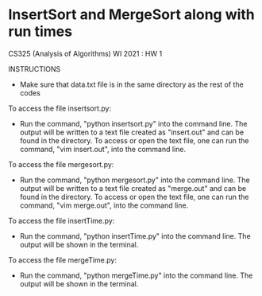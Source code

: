# InsertSort and MergeSort along with run times
CS325 (Analysis of Algorithms) WI 2021 : HW 1

INSTRUCTIONS
- Make sure that data.txt file is in the same directory as the rest of the codes

To access the file insertsort.py:
- Run the command, "python insertsort.py" into the command line. The output will be written to a text file created as "insert.out" and can be found in the directory. To access or open the text file, one can run the command, "vim insert.out", into the command line. 

To access the file mergesort.py:
- Run the command, "python mergesort.py" into the command line. The output will be written to a text file created as "merge.out" and can be found in the directory. To access or open the text file, one can run the command, "vim merge.out", into the command line. 


To access the file insertTime.py:
- Run the command, "python insertTime.py" into the command line. The output will be shown in the terminal.

To access the file mergeTime.py:
- Run the command, "python mergeTime.py" into the command line. The output will be shown in the terminal.
